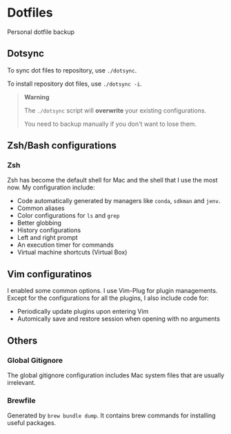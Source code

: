 # Dotfiles
Personal dotfile backup

## Dotsync

To sync dot files to repository, use `./dotsync`.

To install repository dot files, use `./dotsync -i`.

> **Warning**
> 
> The `./dotsync` script will **overwrite** your existing configurations.
> 
> You need to backup manually if you don't want to lose them.

## Zsh/Bash configurations

### Zsh

Zsh has become the default shell for Mac and the shell that I use the most now. My configuration include:
- Code automatically generated by managers like `conda`, `sdkman` and `jenv`.
- Common aliases
- Color configurations for `ls` and `grep`
- Better globbing
- History configurations
- Left and right prompt
- An execution timer for commands
- Virtual machine shortcuts (Virtual Box)

## Vim configuratinos

I enabled some common options. I use Vim-Plug for plugin managements. Except for the configurations for all the plugins,
I also include code for:
- Periodically update plugins upon entering Vim
- Automically save and restore session when opening with no arguments

## Others

### Global Gitignore

The global gitignore configuration includes Mac system files that are usually irrelevant.

### Brewfile

Generated by `brew bundle dump`. It contains brew commands for installing useful packages.
